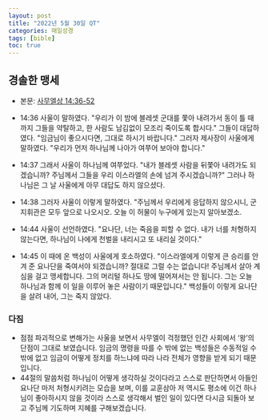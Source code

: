 ```yaml
---
layout: post
title: "2022년 5월 30일 QT"
categories: 매일성경
tags: [bible]
toc: true
---
```


## 경솔한 맹세
- 본문: [사무엘상 14:36-52](https://www.bskorea.or.kr/bible/korbibReadpage.php?version=SAENEW&book=1sa&chap=14&sec=36&cVersion=&fontSize=15px&fontWeight=normal#focus)

- 14:36 사울이 말하였다. "우리가 이 밤에 블레셋 군대를 쫓아 내려가서 동이 틀 때까지 그들을 약탈하고, 한 사람도 남김없이 모조리 죽이도록 합시다." 그들이 대답하였다. "임금님이 좋으시다면, 그대로 하시기 바랍니다." 그러자 제사장이 사울에게 말하였다. "우리가 먼저 하나님께 나아가 여쭈어 보아야 합니다."
- 14:37 그래서 사울이 하나님께 여쭈었다. "내가 블레셋 사람을 뒤쫓아 내려가도 되겠습니까? 주님께서 그들을 우리 이스라엘의 손에 넘겨 주시겠습니까?" 그러나 하나님은 그 날 사울에게 아무 대답도 하지 않으셨다.
- 14:38 그러자 사울이 이렇게 말하였다. "주님께서 우리에게 응답하지 않으시니, 군지휘관은 모두 앞으로 나오시오. 오늘 이 허물이 누구에게 있는지 알아보겠소.
- 14:44 사울이 선언하였다. "요나단, 너는 죽음을 피할 수 없다. 내가 너를 처형하지 않는다면, 하나님이 나에게 천벌을 내리시고 또 내리실 것이다."
- 14:45 이 때에 온 백성이 사울에게 호소하였다. "이스라엘에게 이렇게 큰 승리를 안겨 준 요나단을 죽여서야 되겠습니까? 절대로 그럴 수는 없습니다! 주님께서 살아 계심을 걸고 맹세합니다. 그의 머리털 하나도 땅에 떨어져서는 안 됩니다. 그는 오늘 하나님과 함께 이 일을 이루어 놓은 사람이기 때문입니다." 백성들이 이렇게 요나단을 살려 내어, 그는 죽지 않았다.

### 다짐
- 점점 파괴적으로 변해가는 사울을 보면서 사무엘이 걱정했던 인간 사회에서 ‘왕’의 단점이 그대로 보였습니다. 임금의 명령을 따를 수 밖에 없는 백성들은 수동적일 수 밖에 없고 임금이 어떻게 정치를 하느냐에 따라 나라 전체가 영향을 받게 되기 때문입니다.
- 44절의 말씀처럼 하나님이 어떻게 생각하실 것이다라고 스스로 판단하면서 아들인 요나단 마저 처형시키려는 모습을 보며, 이를 교훈삼아 저 역시도 평소에 이건 하나님이 좋아하시지 않을 것이라 스스로 생각해서 벌인 일이 있다면 다시금 되돌아 보고 주님께 기도하며 지혜를 구해보겠습니다.

